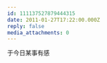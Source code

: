 ```yaml
---
id: 111137527879444315
date: 2011-01-27T17:22:00.000Z
reply: false
media_attachments: 0
---
```


于今日某事有感 ​​​​

